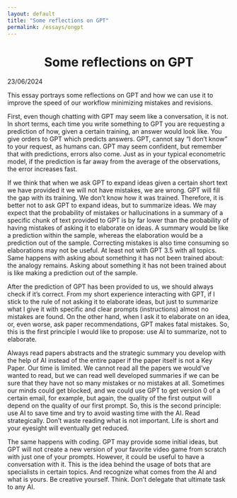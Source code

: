 ```yaml
---
layout: default
title: "Some reflections on GPT"
permalink: /essays/ongpt
---
```


<center> <h1>Some reflections on GPT</h1> </center>

23/06/2024

This essay portrays some reflections on GPT and how we can use it to improve the speed of our workflow minimizing mistakes and revisions. 

First, even though chatting with GPT may seem like a conversation, it is not. In short terms, each time you write something to GPT you are requesting a prediction of how, given a certain training, an answer would look like. You give orders to GPT which predicts answers. GPT, cannot say “I don’t know” to your request, as humans can. GPT may seem confident, but remember that with predictions, errors also come. Just as in your typical econometric model, if the prediction is far away from the average of the observations, the error increases fast. 

If we think that when we ask GPT to expand ideas given a certain short text we have provided it we will not have mistakes, we are wrong. GPT will fill the gap with its training. We don’t know how it was trained. Therefore, it is better not to ask GPT to expand ideas, but to summarize ideas. We may expect that the probability of mistakes or hallucinations in a summary of a specific chunk of text provided to GPT is by far lower than the probability of having mistakes of asking it to elaborate on ideas. A summary would be like a prediction within the sample, whereas the elaboration would be a prediction out of the sample. Correcting mistakes is also time consuming so elaborations may not be useful. At least not with GPT 3.5 with all topics. Same happens with asking about something it has not been trained about: the analogy remains. Asking about something it has not been trained about is like making a prediction out of the sample. 

After the prediction of GPT has been provided to us, we should always check if it’s correct. From my short experience interacting with GPT, if I stick to the rule of not asking it to elaborate ideas, but just to summarize what I give it with specific and clear prompts (instructions) almost no mistakes are found. On the other hand, when I ask it to elaborate on an idea, or, even worse, ask paper recommendations, GPT makes fatal mistakes. So, this is the first principle I would like to propose: use AI to summarize, not to elaborate. 

Always read papers abstracts and the strategic summary you develop with the help of AI instead of the entire paper if the paper itself is not a Key Paper. Our time is limited. We cannot read all the papers we would’ve wanted to read, but we can read well developed summaries if we can be sure that they have not so many mistakes or no mistakes at all. Sometimes our minds could get blocked, and we could use GPT to get version 0 of a certain email, for example, but again, the quality of the first output will depend on the quality of our first prompt. So, this is the second principle: use AI to save time and try to avoid wasting time with the AI. Read strategically. Don’t waste reading what is not important. Life is short and your eyesight will eventually get reduced. 

The same happens with coding. GPT may provide some initial ideas, but GPT will not create a new version of your favorite video game from scratch with just one of your prompts. However, it could be useful to have a conversation with it. This is the idea behind the usage of bots that are specialists in certain topics. And recognize what comes from the AI and what is yours. Be creative yourself. Think. Don’t delegate that ultimate task to any AI.
